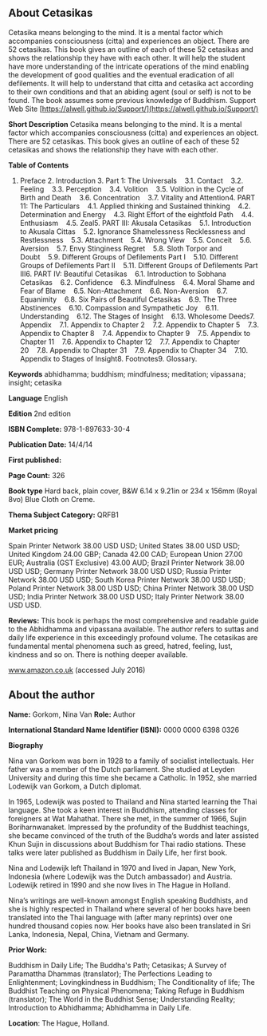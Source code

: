 ## About Cetasikas
Cetasika means belonging to the mind. It is a mental factor which accompanies consciousness (citta) and experiences an object. There are 52 cetasikas. This book gives an outline of each of these 52 cetasikas and shows the relationship they have with each other. It will help the student have more understanding of the intricate operations of the mind enabling the development of good qualities and the eventual eradication of all defilements. It will help to understand that citta and cetasika act according to their own conditions and that an abiding agent (soul or self) is not to be found. The book assumes some previous knowledge of Buddhism. Support Web Site [https://alwell.github.io/Support/](https://alwell.github.io/Support/)

**Short Description** 
Cetasika means belonging to the mind. It is a mental factor which accompanies consciousness (citta) and experiences an object. There are 52 cetasikas. This book gives an outline of each of these 52 cetasikas and shows the relationship they have with each other.  


**Table of Contents** 
1. Preface 2. Introduction 3. Part 1: The Universals    3.1. Contact    3.2. Feeling    3.3. Perception    3.4. Volition    3.5. Volition in the Cycle of Birth and Death    3.6. Concentration    3.7. Vitality and Attention4. PART 11: The Particulars    4.1. Applied thinking and Sustained thinking    4.2. Determination and Energy    4.3. Right Effort of the eightfold Path    4.4. Enthusiasm    4.5. Zeal5. PART III: Akusala Cetasikas    5.1. Introduction to Akusala Cittas    5.2. Ignorance Shamelessness Recklessness and Restlessness    5.3. Attachment    5.4. Wrong View    5.5. Conceit    5.6. Aversion    5.7. Envy Stinginess Regret    5.8. Sloth Torpor and Doubt    5.9. Different Groups of Defilements Part I    5.10. Different Groups of Defilements Part II    5.11. Different Groups of Defilements Part III6. PART IV: Beautiful Cetasikas    6.1. Introduction to Sobhana Cetasikas    6.2. Confidence    6.3. Mindfulness    6.4. Moral Shame and Fear of Blame    6.5. Non-Attachment    6.6. Non-Aversion    6.7. Equanimity    6.8. Six Pairs of Beautiful Cetasikas    6.9. The Three Abstinences    6.10. Compassion and Sympathetic Joy    6.11. Understanding    6.12. The Stages of Insight    6.13. Wholesome Deeds7. Appendix    7.1. Appendix to Chapter 2    7.2. Appendix to Chapter 5    7.3. Appendix to Chapter 8    7.4. Appendix to Chapter 9    7.5. Appendix to Chapter 11    7.6. Appendix to Chapter 12    7.7. Appendix to Chapter 20    7.8. Appendix to Chapter 31    7.9. Appendix to Chapter 34    7.10. Appendix to Stages of Insight8. Footnotes9. Glossary.

**Keywords** abhidhamma; buddhism; mindfulness; meditation; vipassana; insight; cetasika

**Language** English

**Edition** 2nd edition

**ISBN Complete:** 978-1-897633-30-4

**Publication Date:** 14/4/14

**First published:** 

**Page Count:** 326

**Book type** Hard back, plain cover, B&W 6.14 x 9.21in or 234 x 156mm (Royal 8vo) Blue Cloth on Creme.

**Thema Subject Category:** QRFB1

**Market pricing**

Spain Printer Network 	38.00 USD USD;
United States 	38.00 USD USD;
United Kingdom 	24.00 GBP;
Canada 	42.00 CAD;
European Union 	27.00 EUR;
Australia (GST Exclusive) 43.00 AUD;
Brazil Printer Network 	38.00 USD USD;
Germany Printer Network 38.00 USD USD;
Russia Printer Network 	38.00 USD USD;
South Korea Printer Network 	38.00 USD USD;
Poland Printer Network 	38.00 USD USD; 
China Printer Network 	38.00 USD USD; 
India Printer Network 	38.00 USD USD; 
Italy Printer Network 	38.00 USD USD. 

**Reviews:**
This book is perhaps the most comprehensive and readable guide to the Abhidhamma and vipassana available. The author refers to suttas and daily life experience in this exceedingly profound volume. The cetasikas are fundamental mental phenomena such as greed, hatred, feeling, lust, kindness and so on. There is nothing deeper available.

www.amazon.co.uk (accessed July 2016)



## About the author

**Name:** Gorkom, Nina Van 	**Role:** Author	

**International Standard Name Identifier (ISNI):** 0000 0000 6398 0326

**Biography**

Nina van Gorkom was born in 1928 to a family of socialist intellectuals. Her father was a member of the Dutch parliament. She studied at Leyden University and during this time she became a Catholic. In 1952, she married Lodewijk van Gorkom, a Dutch diplomat.

In 1965, Lodewijk was posted to Thailand and Nina started learning the Thai language. She took a keen interest in Buddhism, attending classes for foreigners at Wat Mahathat. There she met, in the summer of 1966, Sujin Boriharnwanaket. Impressed by the profundity of the Buddhist teachings, she became convinced of the truth of the Buddha’s words and later assisted Khun Sujin in discussions about Buddhism for Thai radio stations. These talks were later published as Buddhism in Daily Life, her first book.

Nina and Lodewijk left Thailand in 1970 and lived in Japan, New York, Indonesia (where Lodewijk was the Dutch ambassador) and Austria. Lodewijk retired in 1990 and she now lives in The Hague in Holland.

Nina’s writings are well-known amongst English speaking Buddhists, and she is highly respected in Thailand where several of her books have been translated into the Thai language with (after many reprints) over one hundred thousand copies now. Her books have also been translated in Sri Lanka, Indonesia, Nepal, China, Vietnam and Germany. 
 
**Prior Work:**

Buddhism in Daily Life; The Buddha's Path; Cetasikas; A Survey of Paramattha Dhammas (translator); The Perfections Leading to Enlightenment; Lovingkindness in Buddhism; The Conditionality of life; The Buddhist Teaching on Physical Phenomena; Taking Refuge in Buddhism (translator); The World in the Buddhist Sense; Understanding Reality; Introduction to Abhidhamma; Abhidhamma in Daily Life.
 
**Location**: The Hague, Holland.
